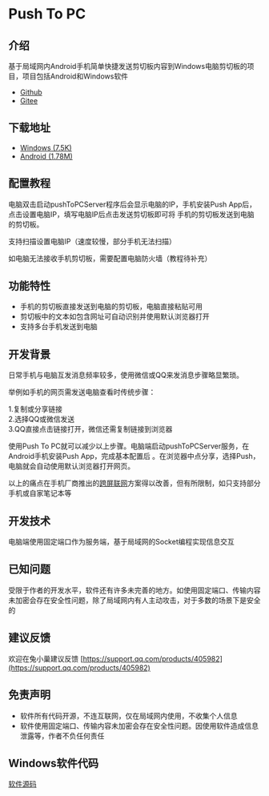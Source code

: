 # Push To PC
## 介绍
基于局域网内Android手机简单快捷发送剪切板内容到Windows电脑剪切板的项目，项目包括Android和Windows软件


- [Github](https://github.com/ishare20/pushToPC)
- [Gitee](https://gitee.com/ishare20/pushToPC)

## 下载地址
- [Windows (7.5K)](https://caigua.lanzouh.com/iyzXS04qj1zg)
- [Android (1.78M)](https://caigua.lanzouh.com/ipaZA04qj1yf)

## 配置教程
电脑双击启动pushToPCServer程序后会显示电脑的IP，手机安装Push App后，点击设置电脑IP，填写电脑IP后点击发送剪切板即可将
手机的剪切板发送到电脑的剪切板。

支持扫描设置电脑IP（速度较慢，部分手机无法扫描）

如电脑无法接收手机剪切板，需要配置电脑防火墙（教程待补充）

## 功能特性
- 手机的剪切板直接发送到电脑的剪切板，电脑直接粘贴可用
- 剪切板中的文本如包含网址可自动识别并使用默认浏览器打开
- 支持多台手机发送到电脑


## 开发背景
日常手机与电脑互发消息频率较多，使用微信或QQ来发消息步骤略显繁琐。

举例如手机的网页需发送电脑查看时传统步骤：

1.复制或分享链接    
2.选择QQ或微信发送  
3.QQ直接点击链接打开，微信还需复制链接到浏览器

使用Push To PC就可以减少以上步骤。电脑端启动pushToPCServer服务，在Android手机安装Push App，完成基本配置后
。在浏览器中点分享，选择Push，电脑就会自动使用默认浏览器打开网页。

以上的痛点在手机厂商推出的[跨屏联网](https://www.36kr.com/p/1384344509332613)方案得以改善，但有所限制，如只支持部分手机或自家笔记本等

## 开发技术
电脑端使用固定端口作为服务端，基于局域网的Socket编程实现信息交互


## 已知问题
受限于作者的开发水平，软件还有许多未完善的地方。如使用固定端口、传输内容未加密会存在安全性问题，除了局域网内有人主动攻击，对于多数的场景下是安全的

## 建议反馈
欢迎在兔小巢建议反馈
[https://support.qq.com/products/405982](https://support.qq.com/products/405982)

## 免责声明
- 软件所有代码开源，不连互联网，仅在局域网内使用，不收集个人信息
- 软件使用固定端口、传输内容未加密会存在安全性问题。因使用软件造成信息泄露等，作者不负任何责任

## Windows软件代码
[软件源码](https://gitee.com/ishare20/msglistener/blob/master/pushToPCServer.cs)